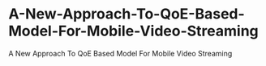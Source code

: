 # A-New-Approach-To-QoE-Based-Model-For-Mobile-Video-Streaming
A New Approach To QoE Based Model For Mobile Video Streaming
